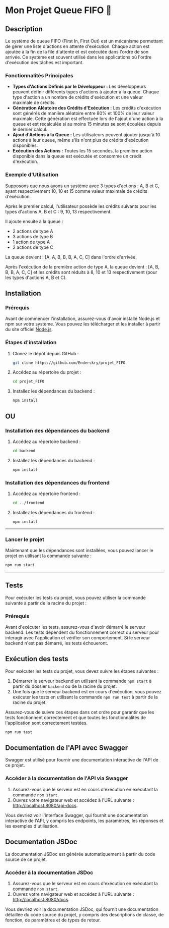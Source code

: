 # Mon Projet Queue FIFO 🏐

## Description
Le système de queue FIFO (First In, First Out) est un mécanisme permettant de gérer une liste d'actions en attente d'exécution. Chaque action est ajoutée à la fin de la file d'attente et est exécutée dans l'ordre de son arrivée. Ce système est souvent utilisé dans les applications où l'ordre d'exécution des tâches est important.

### Fonctionnalités Principales
- **Types d'Actions Définis par le Développeur :** Les développeurs peuvent définir différents types d'actions à ajouter à la queue. Chaque type d'action a un nombre de crédits d'exécution et une valeur maximale de crédits.
- **Génération Aléatoire des Crédits d'Exécution :** Les crédits d'exécution sont générés de manière aléatoire entre 80% et 100% de leur valeur maximale. Cette génération est effectuée lors de l'ajout d'une action à la queue et est recalculée si au moins 15 minutes se sont écoulées depuis le dernier calcul.
- **Ajout d'Actions à la Queue :** Les utilisateurs peuvent ajouter  jusqu'à 10 actions  à leur queue, même s'ils n'ont plus de crédits d'exécution disponibles.
- **Exécution des Actions :** Toutes les 15 secondes, la première action disponible dans la queue est exécutée et consomme un crédit d'exécution.

### Exemple d'Utilisation
Supposons que nous ayons un système avec 3 types d'actions : A, B et C, ayant respectivement 10, 10 et 15 comme valeur maximale de crédits d'exécution.

Après le premier calcul, l'utilisateur possède les crédits suivants pour les types d'actions A, B et C : 9, 10, 13 respectivement.

Il ajoute ensuite à la queue :
- 2 actions de type A
- 3 actions de type B
- 1 action de type A
- 2 actions de type C

La queue devient : [A, A, B, B, B, A, C, C] dans l'ordre d'arrivée.

Après l'exécution de la première action de type A, la queue devient : [A, B, B, B, A, C, C] et les crédits sont réduits à 8, 10 et 13 respectivement (pour les types d'actions A, B et C).

## Installation

### Prérequis

Avant de commencer l'installation, assurez-vous d'avoir installé Node.js et npm sur votre système. Vous pouvez les télécharger et les installer à partir du site officiel [Node.js](https://nodejs.org/).

### Étapes d'installation

1. Clonez le dépôt depuis GitHub :

    ```bash
    git clone https://github.com/Enderskry/projet_FIFO
    ```

2. Accédez au répertoire du projet :

    ```bash
    cd projet_FIFO
    ```
   
3. Installez les dépendances du backend :

    ```bash
    npm install
    ```
## OU

### Installation des dépendances du backend

1. Accédez au répertoire backend :

    ```bash
    cd backend
    ```

2. Installez les dépendances du backend :

    ```bash
    npm install
    ```

### Installation des dépendances du frontend

1. Accédez au répertoire frontend :

    ```bash
    cd ../frontend
    ```

2. Installez les dépendances du frontend :

    ```bash
    npm install
    ```
___
### Lancer le projet

Maintenant que les dépendances sont installées, vous pouvez lancer le projet en utilisant la commande suivante :

```bash
npm run start
```
___

## Tests

Pour exécuter les tests du projet, vous pouvez utiliser la commande suivante à partir de la racine du projet :

### Prérequis

Avant d'exécuter les tests, assurez-vous d'avoir démarré le serveur backend. Les tests dépendent du fonctionnement correct du serveur pour interagir avec l'application et vérifier son comportement. Si le serveur backend n'est pas démarré, les tests échoueront.

## Exécution des tests

Pour exécuter les tests du projet, vous devez suivre les étapes suivantes :

1. Démarrer le serveur backend en utilisant la commande `npm start` à partir du dossier `backend` ou de la racine du projet.
2. Une fois que le serveur backend est en cours d'exécution, vous pouvez exécuter les tests en utilisant la commande `npm run test` à partir de la racine du projet.

Assurez-vous de suivre ces étapes dans cet ordre pour garantir que les tests fonctionnent correctement et que toutes les fonctionnalités de l'application sont correctement testées.

```bash
npm run test
```
## Documentation de l'API avec Swagger

Swagger est utilisé pour fournir une documentation interactive de l'API de ce projet.

### Accéder à la documentation de l'API via Swagger

1. Assurez-vous que le serveur est en cours d'exécution en exécutant la commande `npm start`.
2. Ouvrez votre navigateur web et accédez à l'URL suivante : [http://localhost:8080/api-docs](http://localhost:8080/api-docs).

Vous devriez voir l'interface Swagger, qui fournit une documentation interactive de l'API, y compris les endpoints, les paramètres, les réponses et les exemples d'utilisation.

## Documentation JSDoc

La documentation JSDoc est générée automatiquement à partir du code source de ce projet.

### Accéder à la documentation JSDoc

1. Assurez-vous que le serveur est en cours d'exécution en exécutant la commande `npm start`.
2. Ouvrez votre navigateur web et accédez à l'URL suivante : [http://localhost:8080/docs](http://localhost:8080/docs).

Vous devriez voir la documentation JSDoc, qui fournit une documentation détaillée du code source du projet, y compris des descriptions de classe, de fonction, de paramètres et de types de retour.
